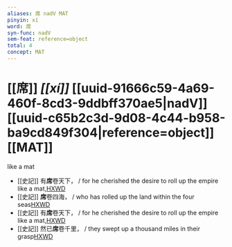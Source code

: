 ```yaml
---
aliases: 席 nadV MAT
pinyin: xí
word: 席
syn-func: nadV
sem-feat: reference=object
total: 4
concept: MAT 
---
```

# [[席]] *[[xí]]*  [[uuid-91666c59-4a69-460f-8cd3-9ddbff370ae5|nadV]] [[uuid-c65b2c3d-9d08-4c44-b958-ba9cd849f304|reference=object]] [[MAT]]
like a mat
 - [[史記]] 有**席**卷天下， / for he cherished the desire to roll up the empire like a mat,[HXWD](https://hxwd.org/textview.html?location=KR2a0001_tls_006-323a.5)
 - [[史記]] **席**卷四海， / who has rolled up the land within the four seas[HXWD](https://hxwd.org/textview.html?location=KR2a0001_tls_020-1a.23)
 - [[史記]] 有**席**卷天下， / for he cherished the desire to roll up the empire like a mat,[HXWD](https://hxwd.org/textview.html?location=KR2a0001_tls_048-22a.7)
 - [[史記]] 然已**席**卷千里， / they swept up a thousand miles in their grasp[HXWD](https://hxwd.org/textview.html?location=KR2a0001_tls_090-12a.4)